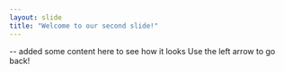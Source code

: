 ```yaml
---
layout: slide
title: "Welcome to our second slide!"
---
```

-- added some content here to see how it looks
Use the left arrow to go back!
